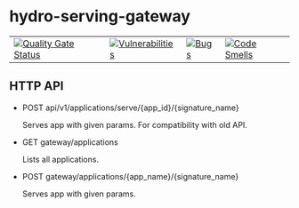 # hydro-serving-gateway
|   |   |   |   |
|---|---|---|---|
|[![Quality Gate Status](https://sonarcloud.io/api/project_badges/measure?project=Hydrospheredata_hydro-serving-gateway&metric=alert_status)](https://sonarcloud.io/dashboard?id=Hydrospheredata_hydro-serving-gateway)|[![Vulnerabilities](https://sonarcloud.io/api/project_badges/measure?project=Hydrospheredata_hydro-serving-gateway&metric=vulnerabilities)](https://sonarcloud.io/dashboard?id=Hydrospheredata_hydro-serving-gateway)|[![Bugs](https://sonarcloud.io/api/project_badges/measure?project=Hydrospheredata_hydro-serving-gateway&metric=bugs)](https://sonarcloud.io/dashboard?id=Hydrospheredata_hydro-serving-gateway)|[![Code Smells](https://sonarcloud.io/api/project_badges/measure?project=Hydrospheredata_hydro-serving-gateway&metric=code_smells)](https://sonarcloud.io/dashboard?id=Hydrospheredata_hydro-serving-gateway)|
## HTTP API
- POST api/v1/applications/serve/{app_id}/{signature_name}
    
    Serves app with given params. For compatibility with old API.
    
- GET gateway/applications

    Lists all applications.
 
- POST gateway/applications/{app_name}/{signature_name}
   
    Serves app with given params.